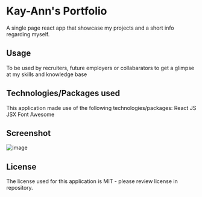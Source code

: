  # Kay-Ann's Portfolio
A single page react app that showcase my projects and a short info regarding myself. 

## Usage
To be used by recruiters, future employers or collabarators to get a glimpse at my skills and knowledge base

## Technologies/Packages used
This application made use of the following technologies/packages:
React
JS
JSX
Font Awesome


## Screenshot
![image](https://user-images.githubusercontent.com/56706010/218605977-c933199c-8908-4576-925c-91d8b98ec588.png)

## License 
The license used for this application is MIT - please review license in repository. 

